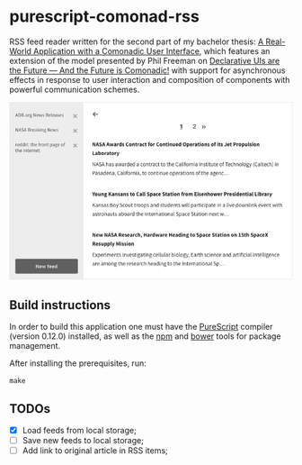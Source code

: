 # purescript-comonad-rss

RSS feed reader written for the second part of my bachelor thesis: [A Real-World Application with a Comonadic User Interface](https://arthurxavierx.github.io/RealWorldAppComonadicUI.pdf), which features an extension of the model presented by Phil Freeman on [Declarative UIs are the Future — And the Future is Comonadic!](http://functorial.com/the-future-is-comonadic/main.pdf) with support for asynchronous effects in response to user interaction and composition of components with powerful communication schemes.

![Screenshot](https://raw.githubusercontent.com/arthurxavierx/purescript-comonad-rss/master/corss.png)

## Build instructions

In order to build this application one must have the [PureScript](http://www.purescript.org/) compiler (version 0.12.0) installed, as well as the [npm](https://www.npmjs.com/) and [bower](https://bower.io/) tools for package management.

After installing the prerequisites, run:

```
make
```

## TODOs

- [x] Load feeds from local storage;
- [ ] Save new feeds to local storage;
- [ ] Add link to original article in RSS items;
